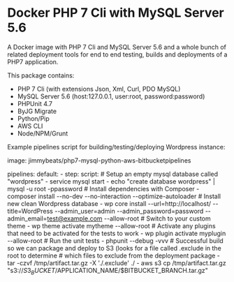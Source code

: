 # Docker PHP 7 Cli with MySQL Server 5.6

A Docker image with PHP 7 Cli and MySQL Server 5.6 and a whole bunch of related deployment tools for end to end testing, builds and deployments of a PHP7 application.

This package contains:

- PHP 7 Cli (with extensions Json, Xml, Curl, PDO MySQL)
- MySQL Server 5.6 (host:127.0.0.1, user:root, password:password)
- PHPUnit 4.7
- ByJG Migrate
- Python/Pip
- AWS CLI
- Node/NPM/Grunt

Example pipelines script for building/testing/deploying Wordpress instance:

image: jimmybeats/php7-mysql-python-aws-bitbucketpipelines

pipelines:
  default:
    - step:
        script:
          # Setup an empty mysql database called "wordpress"
          - service mysql start
          - echo "create database wordpress" | mysql -u root -ppassword
          # Install dependencies with Composer
          - composer install --no-dev --no-interaction --optimize-autoloader
          # Install new clean Wordpress database
          - wp core install --url=http://localhost/ --title=WordPress --admin_user=admin --admin_password=password --admin_email=test@example.com --allow-root
          # Switch to your custom theme
          - wp theme activate mytheme  --allow-root
          # Activate any plugins that need to be activated for the tests to work
          - wp plugin activate myplugin --allow-root
          # Run the unit tests
          - phpunit --debug -vvv
          # Successful build so we can package and deploy to S3 (looks for a file called .exclude in the root to determine
          # which files to exclude from the deployment package
          - tar -czvf /tmp/artifact.tar.gz -X './.exclude' ./
          - aws s3 cp /tmp/artifact.tar.gz "s3://$S3_BUCKET/$APPLICATION_NAME/$BITBUCKET_BRANCH.tar.gz"
